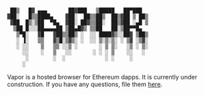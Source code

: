 ```
 ██▒   █▓ ▄▄▄       ██▓███   ▒█████   ██▀███
▓██░   █▒▒████▄    ▓██░  ██▒▒██▒  ██▒▓██ ▒ ██▒
 ▓██  █▒░▒██  ▀█▄  ▓██░ ██▓▒▒██░  ██▒▓██ ░▄█ ▒
  ▒██ █░░░██▄▄▄▄██ ▒██▄█▓▒ ▒▒██   ██░▒██▀▀█▄
   ▒▀█░   ▓█   ▓██▒▒██▒ ░  ░░ ████▓▒░░██▓ ▒██▒
   ░ ▐░   ▒▒   ▓▒█░▒▓▒░ ░  ░░ ▒░▒░▒░ ░ ▒▓ ░▒▓░
   ░ ░░    ▒   ▒▒ ░░▒ ░       ░ ▒ ▒░   ░▒ ░ ▒░
     ░░    ░   ▒   ░░       ░ ░ ░ ▒    ░░   ░
      ░        ░  ░             ░ ░     ░
     ░
```

Vapor is a hosted browser for Ethereum dapps.
It is currently under construction.
If you have any questions, file them [here](https://github.com/airship-industries/about-vapor/issues/new).